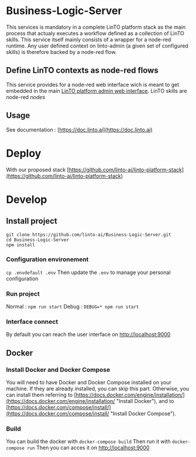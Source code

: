 # Business-Logic-Server
This services is mandatory in a complete LinTO platform stack as the main process that actualy executes a workflow defined as a collection of LinTO skills. This service itself mainly consists of a wrapper for a node-red runtime. Any user defined context on linto-admin (a given set of configured skills) is therefore backed by a node-red flow.

## Define LinTO contexts as node-red flows
This service provides for a node-red web interface wich is meant to get embedded in the main [LinTO platform admin web interface](https://github.com/linto-ai/linto-platform-admin/). LinTO skills are node-red _nodes_ 

## Usage

See documentation : [https://doc.linto.ai](https://doc.linto.ai)

# Deploy

With our proposed stack [https://github.com/linto-ai/linto-platform-stack](https://github.com/linto-ai/linto-platform-stack)

# Develop

## Install project
```
git clone https://github.com/linto-ai/Business-Logic-Server.git
cd Business-Logic-Server
npm install
```

### Configuration environement
`cp .envdefault .env`
Then update the `.env` to manage your personal configuration

### Run project
Normal : `npm run start`
Debug : `DEBUG=* npm run start`

### Interface connect
By default you can reach the user interface on [http://localhost:9000](http://localhost:9000)

## Docker
### Install Docker and Docker Compose
You will need to have Docker and Docker Compose installed on your machine. If they are already installed, you can skip this part.
Otherwise, you can install them referring to [https://docs.docker.com/engine/installation/](https://docs.docker.com/engine/installation/ "Install Docker"), and to [https://docs.docker.com/compose/install/](https://docs.docker.com/compose/install/ "Install Docker Compose").

### Build
You can build the docker with `docker-compose build`
Then run it with `docker-compose run`
Then you can acces it on  [http://localhost:9000](http://localhost:9000)
